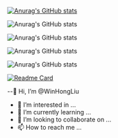 [![Anurag's GitHub stats](https://github-readme-stats.vercel.app/api?username=WinHongLiu)](https://github.com/WinHongLiu)

![Anurag's GitHub stats](https://github-readme-stats.vercel.app/api?username=WinHongLiu&hide=contribs,prs&theme=radical)

![Anurag's GitHub stats](https://github-readme-stats.vercel.app/api?username=WinHongLiu&count_private=true&theme=radical)

![Anurag's GitHub stats](https://github-readme-stats.vercel.app/api?username=WinHongLiu&show_icons=true&theme=radical)

![Anurag's GitHub stats](https://github-readme-stats.vercel.app/api?username=WinHongLiu&show_icons=true&theme=radical)

[![Readme Card](https://github-readme-stats.vercel.app/api/pin/?username=WinHongLiu&repo=Thunderobot-ME)](https://github.com/WinHongLiu/Thunderobot-ME)

--👋 Hi, I’m @WinHongLiu
- 👀 I’m interested in ...
- 🌱 I’m currently learning ...
- 💞️ I’m looking to collaborate on ...
- 📫 How to reach me ...

<!---
WinHongLiu/WinHongLiu is a ✨ special ✨ repository because its `README.md` (this file) appears on your GitHub profile.
You can click the Preview link to take a look at your changes.
--->
